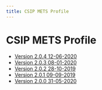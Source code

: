 ```yaml
---
title: CSIP METS Profile
---
```

CSIP METS Profile
=================

- [Version 2.0.4 12-06-2020](./E-ARK-CSIP.xml)
- [Version 2.0.3 08-01-2020](./E-ARK-CSIP-v2-0-3.xml)
- [Version 2.0.2 28-10-2019](./E-ARK-CSIP-v2-0-2.xml)
- [Version 2.0.1 09-09-2019](./E-ARK-CSIP-v2-0-1.xml)
- [Version 2.0.0 31-05-2020](./E-ARK-CSIP-v2-0-0.xml)
